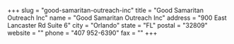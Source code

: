 +++
slug = "good-samaritan-outreach-inc"
title = "Good Samaritan Outreach Inc"
name = "Good Samaritan Outreach Inc"
address = "900 East Lancaster Rd Suite 6"
city = "Orlando"
state = "FL"
postal = "32809"
website = ""
phone = "407 952-6390"
fax = ""
+++
